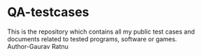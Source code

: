 # QA-testcases
This is the repository which contains all my public test cases and documents related to tested programs, software or games.<br>
Author-Gaurav Ratnu
